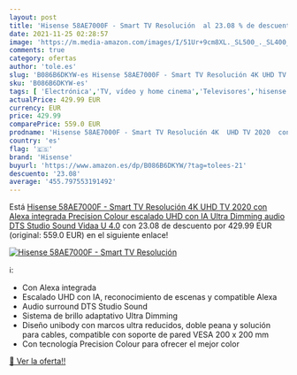 ```yaml
---
layout: post
title: 'Hisense 58AE7000F - Smart TV Resolución  al 23.08 % de descuento'
date: 2021-11-25 02:28:57
image: 'https://m.media-amazon.com/images/I/51Ur+9cm8XL._SL500_._SL400_.jpg'
comments: true
category: ofertas
author: 'tole.es'
slug: 'B086B6DKYW-es Hisense 58AE7000F - Smart TV Resolución 4K UHD TV 2020 con...'
sku: 'B086B6DKYW-es'
tags: [ 'Electrónica','TV, vídeo y home cinema','Televisores','hisense','smart','tv', ]
actualPrice: 429.99 EUR
currency: EUR
price: 429.99
comparePrice: 559.0 EUR
prodname: 'Hisense 58AE7000F - Smart TV Resolución 4K  UHD TV 2020  con Alexa integrada  Precision Colour  escalado UHD con IA  Ultra Dimming  audio DTS Studio Sound  Vidaa U 4.0'
country: 'es'
flag: '🇪🇸'
brand: 'Hisense'
buyurl: 'https://www.amazon.es/dp/B086B6DKYW/?tag=tolees-21'
descuento: '23.08'
average: '455.797553191492'
---
```


Está [Hisense 58AE7000F - Smart TV Resolución 4K  UHD TV 2020  con Alexa integrada  Precision Colour  escalado UHD con IA  Ultra Dimming  audio DTS Studio Sound  Vidaa U 4.0](https://www.amazon.es/dp/B086B6DKYW/?tag=tolees-21) con 23.08 de descuento por 429.99 EUR (original: 559.0 EUR) en el siguiente enlace!

[![Hisense 58AE7000F - Smart TV Resolución ](https://m.media-amazon.com/images/I/51Ur+9cm8XL._SL500_._SL400_.jpg)](https://www.amazon.es/dp/B086B6DKYW/?tag=tolees-21)

ℹ️:

- Con Alexa integrada
- Escalado UHD con IA, reconocimiento de escenas y compatible Alexa
- Audio surround DTS Studio Sound
- Sistema de brillo adaptativo Ultra Dimming
- Diseño unibody con marcos ultra reducidos, doble peana y solución para cables, compatible con soporte de pared VESA 200 x 200 mm
- Con tecnología Precision Colour para ofrecer el mejor color

[🛒 Ver la oferta!!](https://www.amazon.es/dp/B086B6DKYW/?tag=tolees-21)
